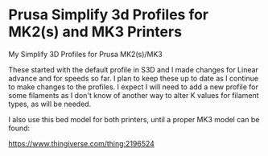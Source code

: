 # Prusa Simplify 3d Profiles for MK2(s) and MK3 Printers
My Simplify 3D Profiles for Prusa MK2(s)/MK3

These started with the default profile in S3D and I made changes for Linear advance and for speeds so far.  I plan to keep these up to date as I continue to make changes to the profiles.  I expect I will need to add a new profile for some filaments as I don't know of another way to alter K values for filament types, as will be needed.

I also use this bed model for both printers, until a proper MK3 model can be found:

https://www.thingiverse.com/thing:2196524
